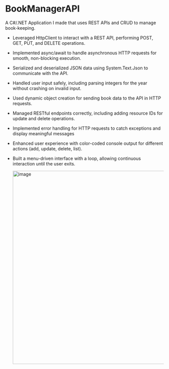 # BookManagerAPI
A C#/.NET Application I made that uses REST APIs  and CRUD to manage book-keeping.
- Leveraged HttpClient to interact with a REST API, performing POST, GET, PUT, and DELETE operations.
- Implemented async/await to handle asynchronous HTTP requests for smooth, non-blocking execution.
- Serialized and deserialized JSON data using System.Text.Json to communicate with the API.
- Handled user input safely, including parsing integers for the year without crashing on invalid input.
- Used dynamic object creation for sending book data to the API in HTTP requests.
- Managed RESTful endpoints correctly, including adding resource IDs for update and delete operations.
- Implemented error handling for HTTP requests to catch exceptions and display meaningful messages
- Enhanced user experience with color-coded console output for different actions (add, update, delete, list).
- Built a menu-driven interface with a loop, allowing continuous interaction until the user exits.

  <img width="593" height="615" alt="image" src="https://github.com/user-attachments/assets/4a0e4573-393f-4ab6-b5a0-bce71a37cb19" />
